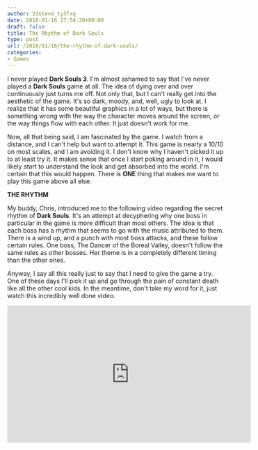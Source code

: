 ```yaml
---
author: 2dsteve_ty3fxq
date: 2018-01-16 17:54:20+00:00
draft: false
title: The Rhythm of Dark Souls
type: post
url: /2018/01/16/the-rhythm-of-dark-souls/
categories:
- Games
---
```


I never played **Dark Souls 3**. I'm almost ashamed to say that I've never played a **Dark Souls** game at all. The idea of dying over and over continuously just turns me off. Not only that, but I can't really get into the aesthetic of the game. It's so dark, moody, and, well, ugly to look at. I realize that it has some beautiful graphics in a lot of ways, but there is something wrong with the way the character moves around the screen, or the way things flow with each other. It just doesn't work for me.

Now, all that being said, I am fascinated by the game. I watch from a distance, and I can't help but want to attempt it. This game is nearly a 10/10 on most scales, and I am avoiding it. I don't know why I haven't picked it up to at least try it. It makes sense that once I start poking around in it, I would likely start to understand the look and get absorbed into the world. I'm certain that this would happen. There is **ONE** thing that makes me want to play this game above all else.

**THE RHYTHM**

My buddy, Chris, introduced me to the following video regarding the secret rhythm of **Dark Souls**. It's an attempt at decyphering why one boss in particular in the game is more difficult than most others. The idea is that each boss has a rhythm that seems to go with the music attributed to them. There is a wind up, and a punch with most boss attacks, and these follow certain rules. One boss, The Dancer of the Boreal Valley, doesn't follow the same rules as other bosses. Her theme is in a completely different timing than the other ones.

Anyway, I say all this really just to say that I need to give the game a try. One of these days I'll pick it up and go through the pain of constant death like all the other cool kids. In the meantime, don't take my word for it, just watch this incredibly well done video.

<iframe src="https://www.youtube.com/embed/9ZmAiyPRGqE" allowfullscreen="allowfullscreen" height="315" frameborder="0" width="560"></iframe>
